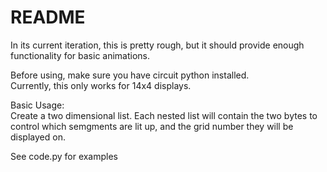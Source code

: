 # README
In its current iteration, this is pretty rough, but it should provide enough functionality for basic animations. <br>

Before using, make sure you have circuit python installed. <br>
Currently, this only works for 14x4 displays. <br>

Basic Usage: <br>
Create a two dimensional list. Each nested list will contain the two bytes to control which semgments are lit up, and the grid number they will be displayed on.

See code.py for examples